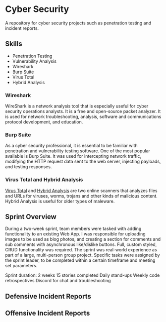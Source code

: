 # Cyber Security
A repository for cyber security projects such as penetration testing and incident reports. 

## Skills
- Penetration Testing
- Vulnerability Analysis
- Wireshark
- Burp Suite
- Virus Total
- Hybrid Analysis

### Wireshark
WireShark is a network analysis tool that is especially useful for cyber security operations analysts. It is a free and open-source packet analyzer. It is used for network troubleshooting, analysis, software and communications protocol development, and education.

### Burp Suite
As a cyber security professional, it is essential to be familiar with penetration and vulnerability testing software. One of the most popular available is Burp Suite. It was used for intercepting network traffic, modifying the HTTP request data sent to the web server, injecting payloads, and testing responses.

### Virus Total and Hybrid Analysis
[Virus Total](https://www.virustotal.com/) and [Hybrid Analysis](https://www.hybrid-analysis.com/) are two online scanners that analyzes files and URLs for viruses, worms, trojans and other kinds of malicious content. Hybrid Analysis is useful for older types of maleware. 

## Sprint Overview
During a two-week sprint, team members were tasked with adding functionality to an existing Web App. I was responsible for uploading images to be used as blog photos, and creating a section for comments and sub comments with asynchronous like/dislike buttons. Full, custom styled, CRUD functionality was required. The sprint was real-world experience as part of a large, multi-person group project. Specific tasks were assigned by the sprint leader, to be completed within a certain timeframe and meeting set parameters.

Sprint duration: 2 weeks
15 stories completed
Daily stand-ups
Weekly code retrospectives
Discord for chat and troubleshooting

## Defensive Incident Reports

## Offensive Incident Reports
